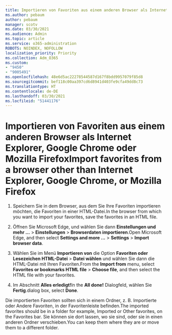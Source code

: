 ```yaml
---
title: Importieren von Favoriten aus einem anderen Browser als Internet Explorer, Google Chrome oder Mozilla Firefox
ms.author: pebaum
author: pebaum
manager: scotv
ms.date: 03/30/2021
ms.audience: Admin
ms.topic: article
ms.service: o365-administration
ROBOTS: NOINDEX, NOFOLLOW
localization_priority: Priority
ms.collection: Adm_O365
ms.custom:
- "9450"
- "9005491"
ms.openlocfilehash: 48e6d5ac22278544587d167f8bdd9957079f85d8
ms.sourcegitcommit: bef118c00aa397cd6d8941d403fe9cfa49dd8c73
ms.translationtype: HT
ms.contentlocale: de-DE
ms.lasthandoff: 03/30/2021
ms.locfileid: "51441176"
---
```

# <a name="import-favorites-from-a-browser-other-than-internet-explorer-google-chrome-or-mozilla-firefox"></a><span data-ttu-id="65c8b-102">Importieren von Favoriten aus einem anderen Browser als Internet Explorer, Google Chrome oder Mozilla Firefox</span><span class="sxs-lookup"><span data-stu-id="65c8b-102">Import favorites from a browser other than Internet Explorer, Google Chrome, or Mozilla Firefox</span></span>

1. <span data-ttu-id="65c8b-103">Speichern Sie in dem Browser, aus dem Sie Ihre Favoriten importieren möchten, die Favoriten in einer HTML-Datei.</span><span class="sxs-lookup"><span data-stu-id="65c8b-103">In the browser from which you want to import your favorites, save the favorites in an HTML file.</span></span>

1. <span data-ttu-id="65c8b-104">Öffnen Sie Microsoft Edge, und wählen Sie dann **Einstellungen und mehr ...** > **Einstellungen** > **Browserdaten importieren**.</span><span class="sxs-lookup"><span data-stu-id="65c8b-104">Open Microsoft Edge, and then select **Settings and more ...** > **Settings** > **Import browser data**.</span></span>

1. <span data-ttu-id="65c8b-105">Wählen Sie im Menü **Importieren von** die Option **Favoriten oder Lesezeichen HTML-Datei** > **Datei wählen** und wählen Sie dann die HTML-Datei mit Ihren Favoriten.</span><span class="sxs-lookup"><span data-stu-id="65c8b-105">From the **Import from** menu, select **Favorites or bookmarks HTML file** > **Choose file**, and then select the HTML file with your favorites.</span></span>

1. <span data-ttu-id="65c8b-106">Im Abschnitt **Alles erledigt!**</span><span class="sxs-lookup"><span data-stu-id="65c8b-106">In the **All done!**</span></span> <span data-ttu-id="65c8b-107">Dialogfeld, wählen Sie **Fertig**.</span><span class="sxs-lookup"><span data-stu-id="65c8b-107">dialog box, select **Done**.</span></span>

<span data-ttu-id="65c8b-108">Die importierten Favoriten sollten sich in einem Ordner, z. B. Importierte oder Andere Favoriten, in der Favoritenleiste befinden.</span><span class="sxs-lookup"><span data-stu-id="65c8b-108">The imported favorites should be in a folder for example, Imported or Other favorites, on the Favorites bar.</span></span> <span data-ttu-id="65c8b-109">Sie können sie dort lassen, wo sie sind, oder sie in einen anderen Ordner verschieben.</span><span class="sxs-lookup"><span data-stu-id="65c8b-109">You can keep them where they are or move them to a different folder.</span></span>
